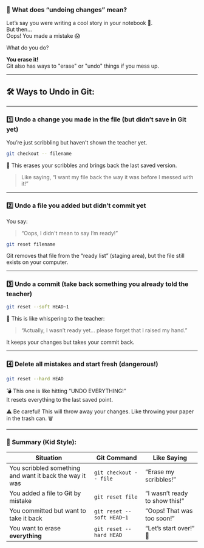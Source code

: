 ### 🧠 What does “undoing changes” mean?

Let’s say you were writing a cool story in your notebook 📓.  
But then…  
Oops! You made a mistake 😱

What do you do?

**You erase it!**  
Git also has ways to "erase" or "undo" things if you mess up.

---

## 🛠️ Ways to Undo in Git:

---

### 1️⃣ **Undo a change you made in the file (but didn’t save in Git yet)**  
You’re just scribbling but haven’t shown the teacher yet.

```bash
git checkout -- filename
```

🧽 This erases your scribbles and brings back the last saved version.  
> Like saying, “I want my file back the way it was before I messed with it!”

---

### 2️⃣ **Undo a file you added but didn’t commit yet**

You say:
> “Oops, I didn't mean to say I’m ready!”

```bash
git reset filename
```

Git removes that file from the “ready list” (staging area), but the file still exists on your computer.

---

### 3️⃣ **Undo a commit (take back something you already told the teacher)**

```bash
git reset --soft HEAD~1
```

🧠 This is like whispering to the teacher:
> “Actually, I wasn’t ready yet... please forget that I raised my hand.”

It keeps your changes but takes your commit back.

---

### 4️⃣ **Delete all mistakes and start fresh (dangerous!)**

```bash
git reset --hard HEAD
```

💣 This one is like hitting “UNDO EVERYTHING!”  
It resets everything to the last saved point.

⚠️ Be careful! This will throw away your changes. Like throwing your paper in the trash can. 🗑️

---

### 🎨 Summary (Kid Style):

| Situation | Git Command | Like Saying |
|-----------|-------------|-------------|
| You scribbled something and want it back the way it was | `git checkout -- file` | “Erase my scribbles!” |
| You added a file to Git by mistake | `git reset file` | “I wasn’t ready to show this!” |
| You committed but want to take it back | `git reset --soft HEAD~1` | “Oops! That was too soon!” |
| You want to erase **everything** | `git reset --hard HEAD` | “Let’s start over!” 🚨 |


